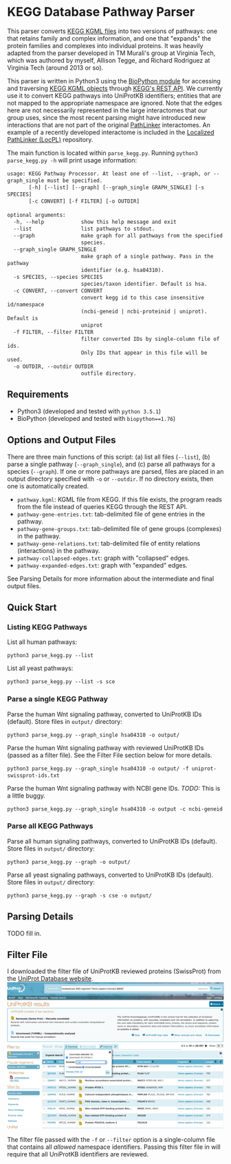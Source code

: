 # KEGG Database Pathway Parser

This parser converts [KEGG KGML files](https://www.kegg.jp/kegg/xml/docs/) into two versions of pathways: one that retains family and complex information, and one that "expands" the protein families and complexes into individual proteins.  It was heavily adapted from the parser developed in TM Murali's group at Virginia Tech, which was authored by myself, Allison Tegge, and Richard Rodriguez at Virginia Tech (around 2013 or so).

This parser is written in Python3 using the [BioPython module](https://biopython.org/) for accessing and traversing [KEGG KGML objects](https://www.kegg.jp/kegg/xml/docs/) through [KEGG's REST API](https://www.kegg.jp/kegg/rest/keggapi.html).  We currently use it to convert KEGG pathways into UniProtKB identifiers; entities that are not mapped to the appropriate namespace are ignored.  Note that the edges here are not necessarily represented in the large interactomes that our group uses, since the most recent parsing might have introduced new interactions that are not part of the original [PathLinker](https://github.com/Murali-group/PathLinker) interactomes.  An example of a recently developed interactome is included in the [Localized PathLinker (LocPL)](https://github.com/annaritz/localized-pathlinker) repository.

The main function is located within `parse_kegg.py`. Running `python3 parse_kegg.py -h` will print usage information:

```
usage: KEGG Pathway Processor. At least one of --list, --graph, or --graph_single must be specified.
       [-h] [--list] [--graph] [--graph_single GRAPH_SINGLE] [-s SPECIES]
       [-c CONVERT] [-f FILTER] [-o OUTDIR]

optional arguments:
  -h, --help            show this help message and exit
  --list                list pathways to stdout.
  --graph               make graph for all pathways from the specified
                        species.
  --graph_single GRAPH_SINGLE
                        make graph of a single pathway. Pass in the pathway
                        identifier (e.g. hsa04310).
  -s SPECIES, --species SPECIES
                        species/taxon identifier. Default is hsa.
  -c CONVERT, --convert CONVERT
                        convert kegg id to this case insensitive id/namespace
                        (ncbi-geneid | ncbi-proteinid | uniprot). Default is
                        uniprot
  -f FILTER, --filter FILTER
                        filter converted IDs by single-column file of ids.
                        Only IDs that appear in this file will be used.
  -o OUTDIR, --outdir OUTDIR
                        outfile directory.
```

## Requirements
* Python3 (developed and tested with `python 3.5.1`)
* BioPython (developed and tested with `biopython==1.76`)

## Options and Output Files

There are three main functions of this script: (a) list all files (`--list`), (b) parse a single pathway (`--graph_single`), and (c) parse all pathways for a species (`--graph`).  If one or more pathways are parsed, files are placed in an output directory specified with `-o` or `--outdir`. If no directory exists, then one is automatically created.

* `pathway.kgml`: KGML file from KEGG.  If this file exists, the program reads from the file instead of queries KEGG through the REST API.
* `pathway-gene-entries.txt`: tab-delimited file of gene entries in the pathway.
* `pathway-gene-groups.txt`: tab-delimited file of gene groups (complexes) in the pathway.
* `pathway-gene-relations.txt`: tab-delimited file of entity relations (interactions) in the pathway.
* `pathway-collapsed-edges.txt`: graph with "collapsed" edges.
* `pathway-expanded-edges.txt`: graph with "expanded" edges.

See Parsing Details for more information about the intermediate and final output files.

## Quick Start

### Listing KEGG Pathways

List all human pathways:
```
python3 parse_kegg.py --list
```

List all yeast pathways:
```
python3 parse_kegg.py --list -s sce
```
### Parse a single KEGG Pathway

Parse the human Wnt signaling pathway, converted to UniProtKB IDs (default). Store files in `output/` directory:
```
python3 parse_kegg.py --graph_single hsa04310 -o output/
```

Parse the human Wnt signaling pathway with reviewed UniProtKB IDs (passed as a filter file).  See the Filter File section below for more details.
```
python3 parse_kegg.py --graph_single hsa04310 -o output/ -f uniprot-swissprot-ids.txt
```

Parse the human Wnt signaling pathway with NCBI gene IDs. *TODO:* This is a little buggy.
```
python3 parse_kegg.py --graph_single hsa04310 -o output -c ncbi-geneid
``` 

### Parse all KEGG Pathways
Parse all human signaling pathways, converted to UniProtKB IDs (default). Store files in `output/` directory:
```
python3 parse_kegg.py --graph -o output/
```

Parse all yeast signaling pathways, converted to UniProtKB IDs (default). Store files in `output/` directory:
```
python3 parse_kegg.py --graph -s cse -o output/
```

## Parsing Details

TODO fill in.

## Filter File

I downloaded the filter file of UniProtKB reviewed proteins (SwissProt) from the [UniProt Database website](https://www.uniprot.org/).  
![download all human reviewed proteins](uniprot-reviewed.png)

The filter file passed with the `-f` or `--filter` option is a single-column file that contains all *allowed* namespace identifiers.  Passing this filter file in will require that all UniProtKB identifiers are reviewed.

